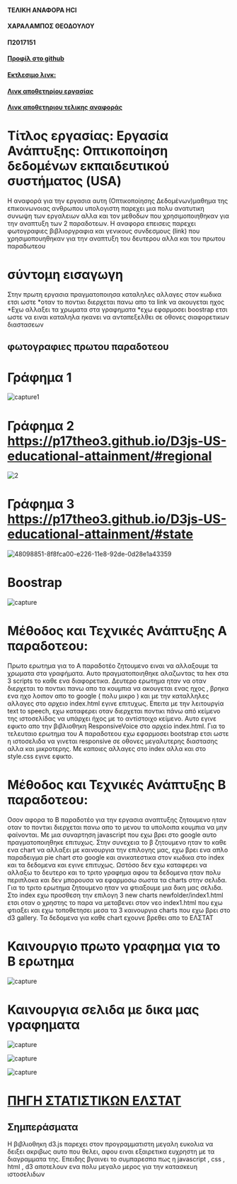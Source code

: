 #### ΤΕΛΙΚΗ ΑΝΑΦΟΡΑ  HCI
#### ΧΑΡΑΛΑΜΠΟΣ ΘΕΟΔΟΥΛΟΥ
#### Π2017151

#### [Προφίλ στο github](https://github.com/p17theo3 'Προφίλ στο github')

#### [Εκτλεσιμο λινκ:](https://p17theo3.github.io/D3js-US-educational-attainment/ 'Εκτλεσιμο λινκ')

#### [Λινκ αποθετηρίου εργασίας](https://github.com/p17theo3/D3js-US-educational-attainment 'Λινκ αποθετηρίου εργασίας')

#### [Λινκ αποθετηριου τελικης αναφοράς](https://github.com/p17theo3/HCL---TELIKI-ANAFORA/blob/master/README.md 'Λινκ αποθετηριου τελικης αναφοράς')

# Τίτλος εργασίας: Εργασία Ανάπτυξης: Οπτικοποίηση δεδομένων εκπαιδευτικού συστήματος (USA)
Η αναφορά για την εργασια αυτη (Οπτικοποίησης Δεδομένων)μαθημα της επικοινωνοιας ανθρωπου υπολογιστη παρεχει μια πολυ ανατυτικη συνωψη των εργαλειων αλλα και τον μεθοδων που χρησιμοποιηθηκαν για την αναπτυξη των 2 παραδοτεων. Η αναφορα επεισεις παρεχει φωτογραφιες  βιβλιοργραφια και γενικους συνδεσμους (link) που χρησιμοπουηθηκαν για την αναπτυξη του δευτερου αλλα και του πρωτου παραδωτεου


# σύντομη εισαγωγη
Στην πρωτη εργασια πραγματοποιησα καταληλες αλλαγες στον κωδικα ετσι ωστε
*οταν το ποντικι διερχεται πανω απο τα link να ακουγεται ηχος
*Εχω αλλαξει τα χρωματα στα γραφηματα 
*εχω εφαρμοσει boostrap ετσι ωστε  να ειναι καταληλα ηκανει να ανταπεξελθει σε οθονες σιαφορετικων διαστασεων

## φωτογραφιες πρωτου παραδοτεου 

# Γράφημα 1

![capture1](https://user-images.githubusercontent.com/44111276/50214679-89464f00-0389-11e9-8aba-ce7d277573b5.PNG)

# Γράφημα 2 https://p17theo3.github.io/D3js-US-educational-attainment/#regional

![2](https://user-images.githubusercontent.com/44111276/50214839-e93cf580-0389-11e9-814e-a07044aae8bf.PNG)

# Γράφημα 3 https://p17theo3.github.io/D3js-US-educational-attainment/#state

![48098851-8f8fca00-e226-11e8-92de-0d28e1a43359](https://user-images.githubusercontent.com/44111276/50214873-0ec9ff00-038a-11e9-8b55-c86a376500f5.PNG)

# Boostrap

![capture](https://user-images.githubusercontent.com/44111276/50214986-62d4e380-038a-11e9-9687-7cb8567bdec4.PNG)

 


# Μέθοδος και Τεχνικές Ανάπτυξης Α παραδοτεου:

Πρωτο ερωτημα για το Α παραδοτέο ζητουμενο ειναι να αλλαξουμε τα χρωματα στα γραφήματα. Αυτο πραγματοποιηθηκε αλαζωντας τα  hex  στα 3 scripts το καθε ενα διαφορετικα.  Δευτερο ερωτημα ηταν να οταν διερχεται το ποντικι πανω απο τα κουμπια να ακουγεται ενας ηχος , βρηκα ενα ηχο λοιπον απο το google ( πολυ μικρο ) και με την καταλληλες αλλαγες στο αρχειο index.html εγινε επιτυχως.  Επειτα με την λειτουργία text to speech, εχω καταφερει οταν διερχεται ποντικι πάνω από κείμενο της ιστοσελίδας να υπάρχει ήχος με το αντίστοιχο κείμενο. Αυτο εγινε εφικτο απο την βιβλιοθηκη ResponsiveVoice στο αρχείο index.html.  Για το τελευταιο ερωτημα του Α παραδοτεου εχω εφαρμοσει bootstrap ετσι ωστε η ιστοσελιδα να γινεται responsive σε  οθονες μεγαλυτερης διαστασης αλλα και μικροτερης. Με καποιες αλλαγες στο index αλλα και στο style.css εγινε εφικτο. 

# Mέθοδος και Τεχνικές Ανάπτυξης B παραδοτεου:

Οσον αφορα το Β παραδοτέο για την εργασια αναπτυξης ζητουμενο ηταν οταν το ποντικι διερχεται πανω απο το μενου τα υπολοιπα κουμπια να μην φαίνονται. Με μια συναρτηση javascript που εχω βρει στο google αυτο πραγματοποιηθηκε επιτυχως. Στην συνεχεια το β ζητουμενο ηταν το καθε ενα chart να αλλαξει με καινουργια την επιλογης μας, εχω βρει ενα απλο παραδειγμα pie chart στο google και ανικατεστικα στον κωδικα στο index και τα δεδομενα και εγινε επιτυχως. Ωστόσο δεν εχω καταφερει να αλλαξω το δευτερο και το τριτο γραφημα αφου τα δεδομενα ηταν πολυ περιπλοκα και δεν μπορουσα να εφαρμοσω σωστα τα charts στην σελιδα.
Για το τριτο ερωτημα ζητουμενο ηταν να φτιαξουμε μια δικη μας σελιδα.  Στο index εχω προσθεση την επιλογη 3 new charts newfolder/index1.html ετσι οταν ο χρηστης το παρα να μεταβενει στον νεο index1.html που εχω φτιαξει και εχω τοποθετησει μεσα τα 3 καινουργια charts που εχω βρει στο d3 gallery. Τα δεδομενα για καθε chart εχουνε βρεθει απο το ΕΛΣΤΑΤ



# Καινουργιο πρωτο γραφημα για το Β ερωτημα 

![capture](https://user-images.githubusercontent.com/44111276/50217602-ca426180-0391-11e9-9b68-1e225d9760a8.PNG)

# Καινουργια σελιδα με δικα μας γραφηματα

![capture](https://user-images.githubusercontent.com/44111276/50217957-fad6cb00-0392-11e9-8837-4590d3f58e54.PNG)

![capture](https://user-images.githubusercontent.com/44111276/50217995-1a6df380-0393-11e9-9757-a1943fa90d61.PNG)

![capture](https://user-images.githubusercontent.com/44111276/50218036-3a051c00-0393-11e9-9a5f-d9ffccba1e07.PNG)


# [ΠΗΓΗ ΣΤΑΤΙΣΤΙΚΩΝ ΕΛΣΤΑΤ](http://www.statistics.gr 'ΕΛΣΤΑΤ')


##  Σημπεράσματα

Η βιβλιοθηκη d3.js παρεχει στον προγραμματιστη μεγαλη ευκολια να δειξει ακριβως αυτο που θελει, αφου  ειναι εξαιρετικα ευχρηστη με τα διαγραμματα της.  Επειδης βγαινει το συμπαρεσπα πως η  javascript , css , html , d3 αποτελουν ενα πολυ μεγαλο μερος για την κατασκευη ιστοσελιδων 








